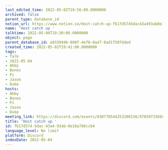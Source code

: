 ```yaml
---
last_edited_time: 2022-05-02T19:56:00.0000000
archived: false
parent_type: database_id
notion_url: https://www.notion.so/Host-catch-up-f617d5745dac43a493ab0e18a766cc64
name: 'Host catch up '
talktime: 2022-05-04T19:30:00.0000000
object: page
parent_database_id: e9339446-880f-4ef0-8ad7-8ad1f507dded
created_time: 2022-05-02T19:41:00.0000000
tags:
- Talk
- 2022-05-04
- Abby
- Bones
- Pi
- Jason
- Duke
hosts:
- Abby
- Bones
- Pi
- Jason
- Duke
meeting_link: https://discord.com/events/830770544253206538/970597156681568276
title: 'Host catch up '
id: f617d574-5dac-43a4-93ab-0e18a766cc64
language_level: No limit
platform: Discord
indexDate: 2022-05-04
---
```





